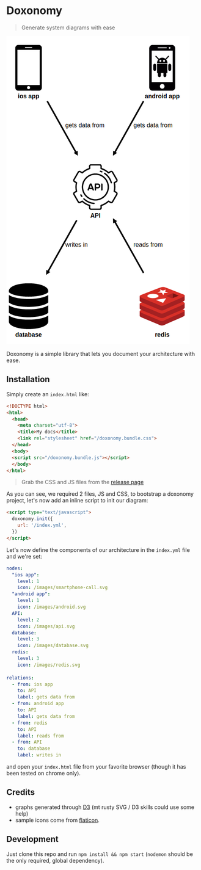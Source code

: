 # Doxonomy

> Generate system diagrams with ease

![sample](https://raw.githubusercontent.com/odino/doxonomy/master/sample.png)

Doxonomy is a simple library that lets you document
your architecture with ease.

## Installation

Simply create an `index.html` like:

``` html
<!DOCTYPE html>
<html>
  <head>
    <meta charset="utf-8">
    <title>My docs</title>
    <link rel="stylesheet" href="/doxonomy.bundle.css">
  </head>
  <body>
  <script src="/doxonomy.bundle.js"></script>
  </body>
</html>
```

> Grab the CSS and JS files from the [release page](https://github.com/odino/doxonomy/releases/tag/1.0.0)

As you can see, we required 2 files, JS and CSS, to bootstrap
a doxonomy project, let's now add an inline script to init our
diagram:

``` html
<script type="text/javascript">
  doxonomy.init({
    url: '/index.yml',
  })
</script>
```

Let's now define the components of our architecture
in the `index.yml` file and we're set:

``` yaml
nodes:
  "ios app":
    level: 1
    icon: /images/smartphone-call.svg
  "android app":
    level: 1
    icon: /images/android.svg
  API:
    level: 2
    icon: /images/api.svg
  database:
    level: 3
    icon: /images/database.svg
  redis:
    level: 3
    icon: /images/redis.svg

relations:
  - from: ios app
    to: API
    label: gets data from
  - from: android app
    to: API
    label: gets data from
  - from: redis
    to: API
    label: reads from
  - from: API
    to: database
    label: writes in
```

and open your `index.html` file from your favorite browser
(though it has been tested on chrome only).

## Credits

* graphs generated through [D3](https://github.com/d3/d3) (mt rusty SVG / D3 skills could use some help)
* sample icons come from [flaticon](http://www.flaticon.com/).

## Development

Just clone this repo and run `npm install && npm start`
(`nodemon` should be the only required, global dependency).
